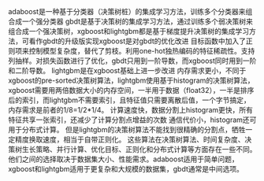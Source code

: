 adaboost是一种基于分类器（决策树桩）的集成学习方法，训练多个分类器来组合成一个强分类器
gbdt是基于决策树的集成学习方法，通过训练多个弱决策树来组合成一个强决策树，xgboost和lightgbm都是基于梯度提升决策树的集成学习方法，可看作gbdt的升级版实现​​
xgboost是对gbdt的优化改进
         目标函数中加入了正则项来控制模型复杂度，替代了剪枝。利用one-hot独热编码的特征稀疏性。支持列抽样。对损失函数进行了优化，gbdt只用到一阶导数，而xgboost同时用到一阶和二阶导数。
lightgbm是在xgboost基础上进一步改进
         内存需求更小，不同于xgboost的pre-sorted决策树算法，lightgbm使用基于histogram的决策树算法，xgboost需要用两倍数据大小的内存空间，一半用于数据（float32），一半是排序后的索引，而lightgbm不需要索引，且特征值只需要离散后值，一个字节搞定，内存需求是前者的1/8=1/2*1/4。
        计算速度快，数据分割上histogram更快，所有特征共享一张索引，还减少了计算分割点增益的次数
        通信代价小，histogram还可用于分布式计算。
        但是lightgbm的决策树算法不能找到很精确的分割点，牺牲一定精度换取速度，相当于自带正则化。
这些算法在决策树算法、时间复杂度、决策树生长策略、并行计算、优化目标、正则化和分布式计算等方面存在一些不同。他们之间的选择取决于数据集大小、性能需求。adaboost适用于简单问题，xgboost和lightgbm适用于更复杂和大规模的数据集，gbdt通常是中间选项。​


